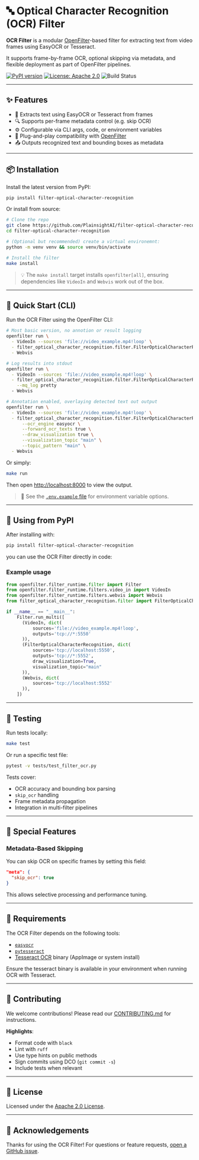 # 🔤 Optical Character Recognition (OCR) Filter

**OCR Filter** is a modular [OpenFilter](https://github.com/PlainsightAI/openfilter)-based filter for extracting text from video frames using EasyOCR or Tesseract.

It supports frame-by-frame OCR, optional skipping via metadata, and flexible deployment as part of OpenFilter pipelines.

[![PyPI version](https://img.shields.io/pypi/v/filter-optical-character-recognition.svg?style=flat-square)](https://pypi.org/project/filter-optical-character-recognition/)
[![License: Apache 2.0](https://img.shields.io/badge/License-Apache%202.0-blue.svg)](https://github.com/PlainsightAI/filter-optical-character-recognition/blob/main/LICENSE)
![Build Status](https://github.com/PlainsightAI/filter-optical-character-recognition/actions/workflows/ci.yaml/badge.svg)

---

## ✨ Features

* 🧾 Extracts text using EasyOCR or Tesseract from frames
* 🔍 Supports per-frame metadata control (e.g. skip OCR)
* ⚙️ Configurable via CLI args, code, or environment variables
* 🧩 Plug-and-play compatibility with [OpenFilter](https://github.com/PlainsightAI/openfilter)
* 📤 Outputs recognized text and bounding boxes as metadata

---

## 📦 Installation

Install the latest version from PyPI:

```bash
pip install filter-optical-character-recognition
```

Or install from source:

```bash
# Clone the repo
git clone https://github.com/PlainsightAI/filter-optical-character-recognition.git
cd filter-optical-character-recognition

# (Optional but recommended) create a virtual environemnt:
python -m venv venv && source venv/bin/activate

# Install the filter
make install
```

> 💡 The `make install` target installs `openfilter[all]`, ensuring dependencies like `VideoIn` and `Webvis` work out of the box.

---

## 🚀 Quick Start (CLI)

Run the OCR Filter using the OpenFilter CLI:

```bash
# Most basic version, no annotion or result logging
openfilter run \
  - VideoIn --sources 'file://video_example.mp4!loop' \
  - filter_optical_character_recognition.filter.FilterOpticalCharacterRecognition \
  - Webvis

# Log results into stdout
openfilter run \
  - VideoIn --sources 'file://video_example.mp4!loop' \
  - filter_optical_character_recognition.filter.FilterOpticalCharacterRecognition \
    --mq_log pretty
  - Webvis

# Annotation enabled, overlaying detected text out output
openfilter run \
  - VideoIn --sources 'file://video_example.mp4!loop' \
  - filter_optical_character_recognition.filter.FilterOpticalCharacterRecognition \
      --ocr_engine easyocr \
      --forward_ocr_texts true \
      --draw_visualization true \
      --visualization_topic "main" \
      --topic_pattern "main" \
  - Webvis
```

Or simply:

```bash
make run
```

Then open [http://localhost:8000](http://localhost:8000) to view the output.

> 📄 See the [`.env.example` file](https://github.com/PlainsightAI/filter-optical-character-recognition/blob/main/.env.example) for environment variable options.

---

## 🧰 Using from PyPI

After installing with:

```bash
pip install filter-optical-character-recognition
```

you can use the OCR Filter directly in code:

### Example usage

```python
from openfilter.filter_runtime.filter import Filter
from openfilter.filter_runtime.filters.video_in import VideoIn
from openfilter.filter_runtime.filters.webvis import Webvis
from filter_optical_character_recognition.filter import FilterOpticalCharacterRecognition

if __name__ == "__main__":
    Filter.run_multi([
      (VideoIn, dict(
          sources='file://video_example.mp4!loop',
          outputs='tcp://*:5550'
      )),
      (FilterOpticalCharacterRecognition, dict(
          sources='tcp://localhost:5550',
          outputs='tcp://*:5552',
          draw_visualization=True,
          visualization_topic="main"
      )),
      (Webvis, dict(
          sources='tcp://localhost:5552'
      )),
    ])
```

---

## 🧪 Testing

Run tests locally:

```bash
make test
```

Or run a specific test file:

```bash
pytest -v tests/test_filter_ocr.py
```

Tests cover:

* OCR accuracy and bounding box parsing
* `skip_ocr` handling
* Frame metadata propagation
* Integration in multi-filter pipelines

---

## 🔧 Special Features

### Metadata-Based Skipping

You can skip OCR on specific frames by setting this field:

```json
"meta": {
  "skip_ocr": true
}
```

This allows selective processing and performance tuning.

---

## 🔩 Requirements

The OCR Filter depends on the following tools:

* [`easyocr`](https://github.com/JaidedAI/EasyOCR)
* [`pytesseract`](https://github.com/madmaze/pytesseract)
* [Tesseract OCR](https://github.com/tesseract-ocr/tesseract) binary (AppImage or system install)

Ensure the tesseract binary is available in your environment when running OCR with Tesseract.

---

## 🤝 Contributing

We welcome contributions! Please read our [CONTRIBUTING.md](https://github.com/PlainsightAI/filter-optical-character-recognition/blob/main/CONTRIBUTING.md) for instructions.

**Highlights**:

* Format code with `black`
* Lint with `ruff`
* Use type hints on public methods
* Sign commits using DCO (`git commit -s`)
* Include tests when relevant

---

## 📄 License

Licensed under the [Apache 2.0 License](https://github.com/PlainsightAI/filter-optical-character-recognition/blob/main/LICENSE).

---

## 🙏 Acknowledgements

Thanks for using the OCR Filter!
For questions or feature requests, [open a GitHub issue](https://github.com/PlainsightAI/filter-optical-character-recognition/issues/new/choose).
